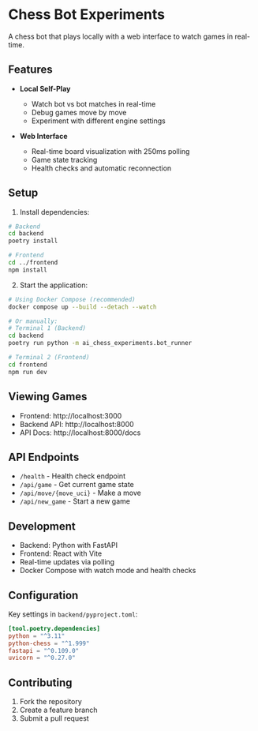 # Chess Bot Experiments

A chess bot that plays locally with a web interface to watch games in real-time.

## Features

- **Local Self-Play**
  - Watch bot vs bot matches in real-time
  - Debug games move by move
  - Experiment with different engine settings

- **Web Interface**
  - Real-time board visualization with 250ms polling
  - Game state tracking
  - Health checks and automatic reconnection

## Setup

1. Install dependencies:
```bash
# Backend
cd backend
poetry install

# Frontend
cd ../frontend
npm install
```

2. Start the application:
```bash
# Using Docker Compose (recommended)
docker compose up --build --detach --watch

# Or manually:
# Terminal 1 (Backend)
cd backend
poetry run python -m ai_chess_experiments.bot_runner

# Terminal 2 (Frontend)
cd frontend
npm run dev
```

## Viewing Games

- Frontend: http://localhost:3000
- Backend API: http://localhost:8000
- API Docs: http://localhost:8000/docs

## API Endpoints

- `/health` - Health check endpoint
- `/api/game` - Get current game state
- `/api/move/{move_uci}` - Make a move
- `/api/new_game` - Start a new game

## Development

- Backend: Python with FastAPI
- Frontend: React with Vite
- Real-time updates via polling
- Docker Compose with watch mode and health checks

## Configuration

Key settings in `backend/pyproject.toml`:
```toml
[tool.poetry.dependencies]
python = "^3.11"
python-chess = "^1.999"
fastapi = "^0.109.0"
uvicorn = "^0.27.0"
```

## Contributing

1. Fork the repository
2. Create a feature branch
3. Submit a pull request 